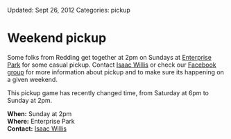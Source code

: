 Updated: Sept 26, 2012
Categories: pickup

# Weekend pickup

Some folks from Redding get together at 2pm on Sundays at [Enterprise Park](/places/enterprise) for some casual pickup.
Contact <a href="https://www.facebook.com/leftyw" target="_blank">Isaac Willis</a> or check our <a href="https://www.facebook.com/groups/ReddingUltimateAssociation/" target="_blank">Facebook group</a> for more information about pickup and to make sure its happening on a given weekend.

<div class="alert alert-info">
  <i class="icon-warning-sign"> </i>
  This pickup game has recently changed time, from Saturday at 6pm to Sunday at 2pm.
</div>

<!-- ~~fold~~ -->

**When:** Sunday at 2pm  
**Where:** Enterprise Park  
**Contact:** <a href="https://www.facebook.com/leftyw" target="_blank">Isaac Willis</a>  
